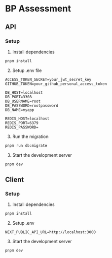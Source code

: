 # BP Assessment

## API

### Setup

1. Install dependencies

```bash
pnpm install
```

2. Setup .env file

```
ACCESS_TOKEN_SECRET=your_jwt_secret_key
GITHUB_TOKEN=your_github_personal_access_token

DB_HOST=localhost
DB_PORT=3308
DB_USERNAME=root
DB_PASSWORD=rootpassword
DB_NAME=myapp

REDIS_HOST=localhost
REDIS_PORT=6379
REDIS_PASSWORD=
```

3. Run the migration

```bash
pnpm run db:migrate
```

3. Start the development server

```bash
pnpm dev
```

## Client

### Setup

1. Install dependencies

```bash
pnpm install
```

2. Setup .env

```
NEXT_PUBLIC_API_URL=http://localhost:3000
```

3. Start the development server

```bash
pnpm dev
```





